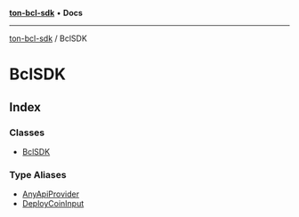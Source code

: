 [**ton-bcl-sdk**](../README.md) • **Docs**

***

[ton-bcl-sdk](../README.md) / BclSDK

# BclSDK

## Index

### Classes

- [BclSDK](classes/BclSDK.md)

### Type Aliases

- [AnyApiProvider](type-aliases/AnyApiProvider.md)
- [DeployCoinInput](type-aliases/DeployCoinInput.md)
